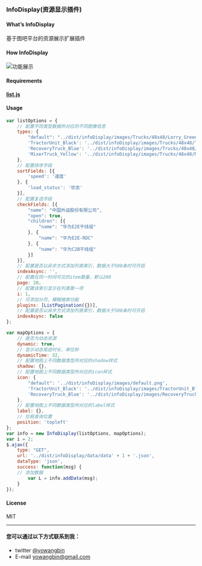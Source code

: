 
### InfoDisplay(资源显示插件)

#### What’s InfoDisplay

  基于图吧平台的资源展示扩展插件

#### How InfoDisplay
![功能展示](http://7xpx89.com1.z0.glb.clouddn.com/InfoDisplay.gif)

#### Requirements

 [**list.js**](http://www.listjs.com/)

#### Usage
```javascript
var listOptions = {
    // 配置不同类型数据所对应的不同图像信息
    types: {
        "default": "../dist/infoDisplay/images/Trucks/48x48/Lorry_Green.png",
        'TractorUnit_Black': '../dist/infoDisplay/images/Trucks/48x48/TractorUnit_Black.png',
        'RecoveryTruck_Blue': '../dist/infoDisplay/images/Trucks/48x48/RecoveryTruck_Blue.png',
        'MixerTruck_Yellow': '../dist/infoDisplay/images/Trucks/48x48/MixerTruck_Yellow.png'
    },
    // 配置排序字段
    sortFields: [{
        'speed': '速度'
    }, {
        'load_status': '状态'
    }],
    // 配置复选字段
    checkFields: [{
        "name": "中国外运股份有限公司",
        "open": true,
        "children": [{
            "name": "华为E2E干线组"
        }, {
            "name": "华为E2E-RDC"
        }, {
            "name": "华为C2B干线组"
        }]
    }],
    // 配置是否以异步方式添加列表索引，数据大于500条时可开启
    indexAsync: '',
    // 配置在同一时间可见的item数量，默认200
    page: 20,
    // 配置该索引显示在列表第一项
    i: 1,
    // 可添加分页、模糊搜索功能
    plugins: [ListPagination({})],
    // 配置是否以异步方式添加列表索引，数据大于500条时可开启
    indexAsync: false
};

var mapOptions = {
    // 是否为动态资源
    dynamic: true,
    // 显示动态尾迹时长，单位秒
    dynamicTime: 32,
    // 配置地图上不同数据类型所对应的shadow样式
    shadow: {},
    // 配置地图上不同数据类型所对应的icon样式
    icon: {
        "default": '../dist/infoDisplay/images/default.png',
        'TractorUnit_Black': '../dist/infoDisplay/images/TractorUnit_Black.png',
        'RecoveryTruck_Blue': '../dist/infoDisplay/images/RecoveryTruck_Blue.png'
    },
    // 配置地图上不同数据类型所对应的label样式
    label: {},
    // 拉框查询位置
    position: 'topleft'
};
var info = new InfoDisplay(listOptions, mapOptions);
var i = 2;
$.ajax({
    type: "GET",
    url: '../dist/infoDisplay/data/data' + 1 + '.json',
    dataType: 'json',
    success: function(msg) {
    // 添加数据
        var L = info.addData(msg);
    }
});
```
#### License
MIT


---

#### 您可以通过以下方式联系到我：
- twitter [@yowangbin](https://twitter.com/yowangbin)
- E-mail yowangbin@gmail.com
